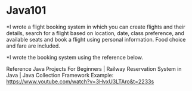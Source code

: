 # Java101
*I wrote a flight booking system in which you can create flights and their details,
search for a flight based on location, date, class preference, and available seats and book a flight using personal information.
Food choice and fare are included.

*I wrote the booking system using the reference below.

Reference
Java Projects For Beginners | Railway Reservation System in Java | Java Collection Framework Example:
https://www.youtube.com/watch?v=3HvxU3LTAro&t=2233s
